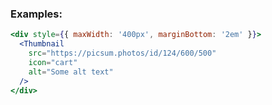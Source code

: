 ### Examples:

```jsx padded
<div style={{ maxWidth: '400px', marginBottom: '2em' }}>
  <Thumbnail
    src="https://picsum.photos/id/124/600/500"
    icon="cart"
    alt="Some alt text"
  />
</div>
```
